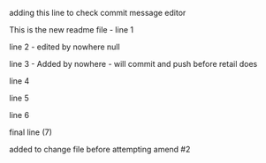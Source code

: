 adding this line to check commit message editor

This is the new readme file - line 1

line 2 - edited by nowhere null

line 3 - Added by nowhere - will commit and push before retail does

line 4

line 5

line 6


final line (7)

added to change file before attempting amend #2
